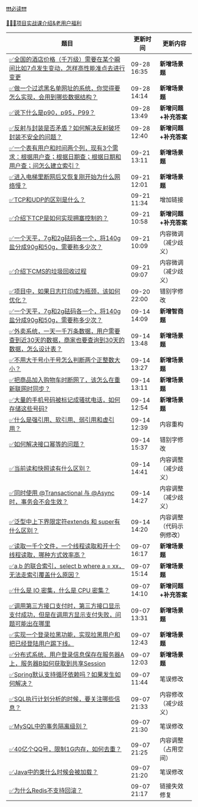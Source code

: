 [❗❗❗必读❗❗❗](https://www.yuque.com/hollis666/qyhor6/ycscnksw0cw2wus4)



[🧣🧣🧣项目实战课介绍&老用户福利](https://www.yuque.com/hollis666/qyhor6/dgolk0cckpb94sia)



| **题目** | **更新时间** | **更新内容** |
| --- | --- | --- |
| [<font style="color:rgb(38, 38, 38);">✅</font><font style="color:rgb(38, 38, 38);">全国的酒店价格（千万级）需要在某个瞬间比如7点发生变动，怎样高性能准点去进行变更</font>](https://www.yuque.com/hollis666/qyhor6/mvlefpgw0k6k4odl) | 09-28 16:35 | **新增场景题** |
| [<font style="color:rgb(38, 38, 38);">✅</font><font style="color:rgb(38, 38, 38);">做一个过滤黑名单网址的系统，你觉得要怎么实现，会用到哪些数据结构？</font>](https://www.yuque.com/hollis666/qyhor6/yrlc3c4ywe3ueugr) | 09-28 14:14 | **新增场景题** |
| [<font style="color:rgb(38, 38, 38);">✅</font><font style="color:rgb(38, 38, 38);">说下什么是p90，p95，P99？</font>](https://www.yuque.com/hollis666/qyhor6/nz2cp6vbkexabpma) | 09-28 13:49 | **新增问题+补充答案** |
| [<font style="color:rgb(38, 38, 38);">✅</font><font style="color:rgb(38, 38, 38);">反射与封装是否矛盾？如何解决反射破坏封装不安全的问题？</font>](https://www.yuque.com/hollis666/qyhor6/sybmg0g0nk1d0mtl) | 09-28 12:40 | **新增问题+补充答案** |
| [<font style="color:rgb(38, 38, 38);">✅</font><font style="color:rgb(38, 38, 38);">一个表有用户和时间两个列，现有3个需求：根据用户查；根据日期查；根据日期和用户查；问怎么建立索引？</font>](https://www.yuque.com/hollis666/qyhor6/xphxkbfeoxpnfgch) | 09-21 13:11 | **新增场景题** |
| [<font style="color:rgb(38, 38, 38);">✅</font><font style="color:rgb(38, 38, 38);">进入电梯里断网后又恢复刚开始为什么网络慢？</font>](https://www.yuque.com/hollis666/qyhor6/po821mqdgftrbdgg) | 09-21 12:01 | **新增场景题** |
| [<font style="color:rgb(38, 38, 38);">✅</font><font style="color:rgb(38, 38, 38);">TCP和UDP的区别是什么？</font>](https://www.yuque.com/hollis666/qyhor6/kfcgfo9oyinw2csf) | 09-21 11:34 | 增加链接 |
| [<font style="color:rgb(38, 38, 38);">✅</font><font style="color:rgb(38, 38, 38);">介绍下TCP是如何实现拥塞控制的？</font>](https://www.yuque.com/hollis666/qyhor6/hycerreua968mwip) | 09-21 10:58 | **新增问题+补充答案** |
| [<font style="color:rgb(38, 38, 38);">✅</font><font style="color:rgb(38, 38, 38);">一个天平，7g和2g砝码各一个，将140g盐分成90g和50g，需要称多少次？</font>](https://www.yuque.com/hollis666/qyhor6/xb8x6lsucusb7xpz) | 09-21 10:09 | 内容微调（减少歧义） |
| [<font style="color:rgb(38, 38, 38);">✅</font><font style="color:rgb(38, 38, 38);">介绍下CMS的垃圾回收过程</font>](https://www.yuque.com/hollis666/qyhor6/lh75qbvh58o6xv8s) | 09-21 09:07 | 内容微调（减少歧义） |
| [<font style="color:rgb(38, 38, 38);">✅</font><font style="color:rgb(38, 38, 38);">项目中，如果日志打印成为瓶颈，该如何优化？</font>](https://www.yuque.com/hollis666/qyhor6/bikxuiiqn5u7seva) | 09-20 22:00 | 错别字修改 |
| [<font style="color:rgb(38, 38, 38);">✅</font><font style="color:rgb(38, 38, 38);">一个天平，7g和2g砝码各一个，将140g盐分成90g和50g，需要称多少次？</font>](https://www.yuque.com/hollis666/qyhor6/xb8x6lsucusb7xpz) | 09-14 14:09 | **新增智商题** |
| [<font style="color:rgb(38, 38, 38);">✅</font><font style="color:rgb(38, 38, 38);">外卖系统，一天一千万条数据，用户需要查到近30天的数据，商家也要查询到30天的数据，怎么设计表？</font>](https://www.yuque.com/hollis666/qyhor6/pv558wgfql2i697t) | 09-14 13:48 | **新增场景题** |
| [<font style="color:rgb(38, 38, 38);">✅</font><font style="color:rgb(38, 38, 38);">不用大于号小于号怎么判断两个正整数大小？</font>](https://www.yuque.com/hollis666/qyhor6/sthvwqeiyr4f10gq) | 09-14 13:27 | **新增场景题** |
| [<font style="color:rgb(38, 38, 38);">✅</font><font style="color:rgb(38, 38, 38);">把商品加入购物车时断网了，该怎么在重新联网时同步？</font>](https://www.yuque.com/hollis666/qyhor6/xu5higwg639avqea) | 09-14 13:11 | **新增场景题** |
| [<font style="color:rgb(38, 38, 38);">✅</font><font style="color:rgb(38, 38, 38);">大量的手机号码被标记成骚扰电话，如何存储这些号码?</font>](https://www.yuque.com/hollis666/qyhor6/zvklxbxkwcpic1cx) | 09-14 12:54 | **新增场景题** |
| [<font style="color:rgb(38, 38, 38);">✅</font><font style="color:rgb(38, 38, 38);">什么是强引用、软引用、弱引用和虚引用？</font>](https://www.yuque.com/hollis666/qyhor6/mx9eo0s2s5iaah2s) | 09-14 12:39 | 内容重构 |
| [<font style="color:rgb(38, 38, 38);">✅</font><font style="color:rgb(38, 38, 38);">如何解决接口幂等的问题？</font>](https://www.yuque.com/hollis666/qyhor6/gz2qwl) | 09-14 15:37 | 错别字修改 |
| [<font style="color:rgb(38, 38, 38);">✅</font><font style="color:rgb(38, 38, 38);">当前读和快照读有什么区别？</font>](https://www.yuque.com/hollis666/qyhor6/gkvz7xyot80ylvnc) | 09-14 14:41 | 内容调整（减少歧义） |
| [<font style="color:rgb(38, 38, 38);">✅</font><font style="color:rgb(38, 38, 38);">同时使用 @Transactional 与 @Async 时，事务会不会生效？</font>](https://www.yuque.com/hollis666/qyhor6/wz4plmzc2t4i2lgd) | 09-14 14:27 | 内容调整（减少歧义） |
| [<font style="color:rgb(38, 38, 38);">✅</font><font style="color:rgb(38, 38, 38);">泛型中上下界限定符extends 和 super有什么区别？</font>](https://www.yuque.com/hollis666/qyhor6/wi2kt7) | 09-14 14:20 | 内容调整（代码示例修改） |
| [<font style="color:rgb(38, 38, 38);">✅</font><font style="color:rgb(38, 38, 38);">读取一千个文件，一个线程读取和开十个线程读取，哪种方式效率高？</font>](https://www.yuque.com/hollis666/qyhor6/scouuoszp3ue9wvw) | 09-07 16:17 | **新增场景题** |
| [<font style="color:rgb(38, 38, 38);">✅</font><font style="color:rgb(38, 38, 38);">a,b 的联合索引，select b where a = xx，无法走索引覆盖什么原因？</font>](https://www.yuque.com/hollis666/qyhor6/fpvufyaqktr3i9dw) | 09-07 15:14 | **新增场景题** |
| [<font style="color:rgb(38, 38, 38);">✅</font><font style="color:rgb(38, 38, 38);">什么是 IO 密集，什么是 CPU 密集？</font>](https://www.yuque.com/hollis666/qyhor6/ifr8v9er0fc4bsdi) | 09-07 14:10 | **新增问题+补充答案** |
| [<font style="color:rgb(38, 38, 38);">✅</font><font style="color:rgb(38, 38, 38);">调用第三方接口支付时，第三方接口显示支付成功，但是在调用方显示支付失败，问题可能出在哪里</font>](https://www.yuque.com/hollis666/qyhor6/ciwrvp35io6ib0b0) | 09-07 13:31 | **新增场景题** |
| [<font style="color:rgb(38, 38, 38);">✅</font><font style="color:rgb(38, 38, 38);">实现一个登录拉黑功能，实现拉黑用户和把已经登陆用户踢下线。</font>](https://www.yuque.com/hollis666/qyhor6/na3qxghw9fqnse8e) | 09-07 12:43 | **新增场景题** |
| [<font style="color:rgb(38, 38, 38);">✅</font><font style="color:rgb(38, 38, 38);">分布式系统，用户登录信息保存在服务器A上，服务器B如何获取到共享Session</font>](https://www.yuque.com/hollis666/qyhor6/ggzx17g775wy6fye) | 09-07 12:03 | **新增场景题** |
| [<font style="color:rgb(38, 38, 38);">✅</font><font style="color:rgb(38, 38, 38);">Spring默认支持循环依赖吗？如果发生如何解决？</font>](https://www.yuque.com/hollis666/qyhor6/dzzz1gn5k0rdadvu) | 09-07 11:44 | 笔误修改 |
| [<font style="color:rgb(38, 38, 38);">✅</font><font style="color:rgb(38, 38, 38);">SQL执行计划分析的时候，要关注哪些信息？</font>](https://www.yuque.com/hollis666/qyhor6/fho0bamf4qpcril5) | 09-07 21:33 | 内容修改（减少歧义） |
| [<font style="color:rgb(38, 38, 38);">✅</font><font style="color:rgb(38, 38, 38);">MySQL中的事务隔离级别？</font>](https://www.yuque.com/hollis666/qyhor6/ytxaew) | 09-07 21:30 | 笔误修改 |
| [<font style="color:rgb(38, 38, 38);">✅</font><font style="color:rgb(38, 38, 38);">40亿个QQ号，限制1G内存，如何去重？</font>](https://www.yuque.com/hollis666/qyhor6/gr5y1sca3xfris91) | 09-07 21:25 | 内容调整（占用空间） |
| [<font style="color:rgb(38, 38, 38);">✅</font><font style="color:rgb(38, 38, 38);">Java中的类什么时候会被加载？</font>](https://www.yuque.com/hollis666/qyhor6/bg87cow8krr82oq6) | 09-07 21:20 | 笔误修改 |
| [<font style="color:rgb(38, 38, 38);">✅</font><font style="color:rgb(38, 38, 38);">为什么Redis不支持回滚？</font>](https://www.yuque.com/hollis666/qyhor6/gt0qpqluiwb7bg70) | 09-07 21:17 | 链接失效修复 |


